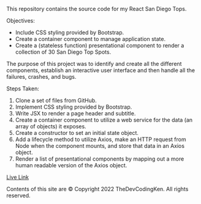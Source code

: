 This repository contains the source code for my React San Diego Tops.

Objectives:

- Include CSS styling provided by Bootstrap.
- Create a container component to manage application state.
- Create a (stateless function) presentational component to render a collection of 30 San Diego Top Spots.

The purpose of this project was to identify and create all the different components, establish an interactive user interface and then handle all the failures, crashes, and bugs.

Steps Taken:

1. Clone a set of files from GitHub.
2. Implement CSS styling provided by Bootstrap.
3. Write JSX to render a page header and subtitle.
4. Create a container component to utilize a web service for the data (an array of objects) it exposes.
5. Create a constructor to set an initial state object.
6. Add a lifecycle method to utilize Axios, make an HTTP request from Node when the component mounts, and store that data in an Axios object.
7. Render a list of presentational components by mapping out a more human readable version of the Axios object.

[Live Link](https://react-san-diego-top-spots.codingken.dev/)

Contents of this site are © Copyright 2022 TheDevCodingKen. All rights reserved.
